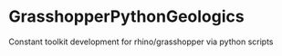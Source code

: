 # GrasshopperPythonGeologics
Constant toolkit development for rhino/grasshopper via python scripts 
